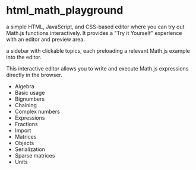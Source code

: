 # html_math_playground

a simple HTML, JavaScript, and CSS-based editor where you can try out Math.js functions interactively. It provides a "Try it Yourself" experience with an editor and preview area.

a sidebar with clickable topics, each preloading a relevant Math.js example into the editor. 

This interactive editor allows you to write and execute Math.js expressions directly in the browser.

- Algebra
- Basic usage
- Bignumbers
- Chaining
- Complex numbers
- Expressions
- Fractions
- Import
- Matrices
- Objects
- Serialization
- Sparse matrices
- Units
